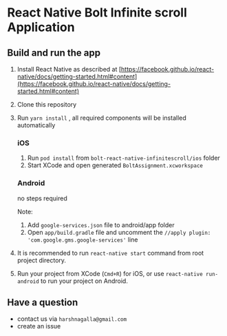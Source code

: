 # React Native Bolt Infinite scroll Application


## Build and run the app

1. Install React Native as described at [https://facebook.github.io/react-native/docs/getting-started.html#content](https://facebook.github.io/react-native/docs/getting-started.html#content)
2. Clone this repository
3. Run `yarn install` , all required components will be installed automatically

    ### iOS
      
    1. Run `pod install` from `bolt-react-native-infinitescroll/ios` folder
    2. Start XCode and open generated `BoltAssignment.xcworkspace`
     
    ### Android
    
    no steps required
        
    Note: 
    1. Add `google-services.json` file to android/app folder
    2. Open `app/build.gradle` file and uncomment the `//apply plugin: 'com.google.gms.google-services'` line

4. It is recommended to run `react-native start` command from root project directory.
5. Run your project from XCode (`Cmd+R`) for iOS, or use `react-native run-android` to run your project on Android.

## Have a question

- contact us via `harshnagalla@gmail.com`
- create an issue